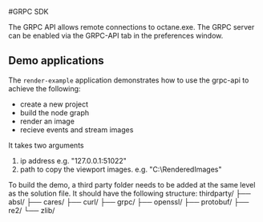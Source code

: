 #GRPC SDK

The GRPC API allows remote connections to octane.exe. The GRPC server can be enabled via the GRPC-API tab in the preferences window.

## Demo applications

The `render-example` application demonstrates how to use the grpc-api to achieve the following:
 * create a new project
 * build the node graph
 * render an image
 * recieve events and stream images
 
 It takes two arguments
 1. ip address e.g. "127.0.0.1:51022"
 2. path to copy the viewport images. e.g. "C:\RenderedImages"
 
 To build the demo, a third party folder needs to be added at the same level as the solution file. It should have the following structure:
    thirdparty/
    ├── absl/
    ├── cares/
    ├── curl/
    ├── grpc/
    ├── openssl/
    ├── protobuf/
    ├── re2/
    └── zlib/